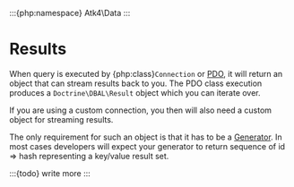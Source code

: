 :::{php:namespace} Atk4\Data
:::

# Results

When query is executed by {php:class}`Connection` or
[PDO](https://php.net/manual/en/pdo.query.php), it will return an object that
can stream results back to you. The PDO class execution produces a
`Doctrine\DBAL\Result` object which you can iterate over.

If you are using a custom connection, you then will also need a custom object
for streaming results.

The only requirement for such an object is that it has to be a
[Generator](https://php.net/manual/en/language.generators.syntax.php).
In most cases developers will expect your generator to return sequence
of id => hash representing a key/value result set.

:::{todo}
write more
:::
